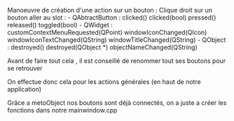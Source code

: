 Manoeuvre de création d'une action sur un bouton : 
    Clique droit sur un bouton 
    aller au slot : 
        - QAbtractButton : 
            clicked()
            clicked(bool)
            pressed()
            released()
            toggled(bool)
        - QWidget : 
            customContextMenuRequested(QPoint)
            windowIconChanged(QIcon)
            windowIconTextChanged(QString)
            windowTitleChanged(QString)
        - QObject : 
            destroyed()
            destroyed(QObject *)
            objectNameChanged(QString)



Avant de faire tout cela , il est conseillé de renommer tout ses
boutons pour se retrouver 

On effectue donc cela pour les actions générales (en haut de notre application)

Grâce a metoObject nos boutons sont déjà connectés, on a juste a créer les fonctions 
dans notre mainwindow.cpp 